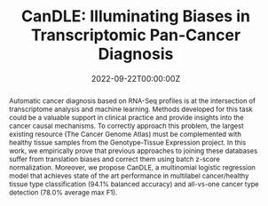---
title: 'CanDLE: Illuminating Biases in Transcriptomic Pan-Cancer Diagnosis'

# Authors
# If you created a profile for a user (e.g. the default `admin` user), write the username (folder name) here
# and it will be replaced with their full name and linked to their profile.
authors:
  - admin
  - Natasha Bloch
  - Pablo Arbeláez

# Author notes (optional)
author_notes: []

date: '2022-09-22T00:00:00Z'
doi: 'https://doi.org/10.1007/978-3-031-17266-3_7'

# Schedule page publish date (NOT publication's date).
publishDate: '2022-09-22T00:00:00Z'

# Publication type.
# Accepts a single type but formatted as a YAML list (for Hugo requirements).
# Enter a publication type from the CSL standard.
publication_types: ['paper-conference']

# Publication name and optional abbreviated publication name.
publication: In *MICCAI workshop on Computational Mathematics Modeling in Cancer Analysis  <font color="#DF7A34">[Oral]</font>*
publication_short: In *MICCAI CMMCA Workshop*

abstract: Automatic cancer diagnosis based on RNA-Seq profiles is at the intersection of transcriptome analysis and machine learning. Methods developed for this task could be a valuable support in clinical practice and provide insights into the cancer causal mechanisms. To correctly approach this problem, the largest existing resource (The Cancer Genome Atlas) must be complemented with healthy tissue samples from the Genotype-Tissue Expression project. In this work, we empirically prove that previous approaches to joining these databases suffer from translation biases and correct them using batch z-score normalization. Moreover, we propose CanDLE, a multinomial logistic regression model that achieves state of the art performance in multilabel cancer/healthy tissue type classification (94.1% balanced accuracy) and all-vs-one cancer type detection (78.0% average max F1).

# Summary. An optional shortened abstract.
summary: <strong> <font color="#3C94B4" size="+1">MICCAI 2022 CMMCA Workshop</font> <font color="#DF7A34" size="+1">[Oral]</font></strong> <br />This study shows that previous joint transcriptomic resources have translation biases, in addition we correct the bias and propose a new method that achieves state-of-the-art performance.

tags: []

# Display this page in the Featured widget?
featured: false

# Custom links (uncomment lines below)
# links:
# - name: Custom Link
#   url: http://example.org

url_pdf: 'https://drive.google.com/file/d/1g2BxfyNZ0nBvOoow32buBwEGm3wMRiBt/view?usp=share_link'
url_code: 'https://github.com/g27182818/CanDLE'
url_dataset: ''
url_poster: 'https://drive.google.com/file/d/1-iunCL8RPp_a05_OuArfcnf4B0Iq2pxO/view?usp=sharing'
url_project: ''
url_slides: 'https://docs.google.com/presentation/d/1VyR7BgHVfb27GSvXr1iq7ys021fP7SqS/edit?usp=sharing&ouid=102349276730968051995&rtpof=true&sd=true'
url_source: ''
url_video: 'https://www.youtube.com/watch?v=oL9W5Akdz7w&t=2s&ab_channel=BMLUniandes'

# Featured image
# To use, add an image named `featured.jpg/png` to your page's folder.
image:
  caption: ''
  focal_point: ''
  preview_only: false

# Associated Projects (optional).
#   Associate this publication with one or more of your projects.
#   Simply enter your project's folder or file name without extension.
#   E.g. `internal-project` references `content/project/internal-project/index.md`.
#   Otherwise, set `projects: []`.
projects: []

# Slides (optional).
#   Associate this publication with Markdown slides.
#   Simply enter your slide deck's filename without extension.
#   E.g. `slides: "example"` references `content/slides/example/index.md`.
#   Otherwise, set `slides: ""`.
slides: ""
---